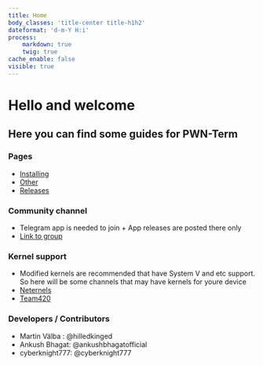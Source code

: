 ```yaml
---
title: Home
body_classes: 'title-center title-h1h2'
dateformat: 'd-m-Y H:i'
process:
    markdown: true
    twig: true
cache_enable: false
visible: true
---
```


# Hello and welcome
## Here you can find some guides for PWN-Term

### Pages
* [Installing](https://pwn-term.github.io/wiki/installing/default.html)
* [Other](https://pwn-term.github.io/wiki/other/default.html)
* [Releases](https://pwn-term.github.io/wiki/blog/rekeases/blog.html)

### Community channel
* Telegram app is needed to join + App releases are posted there only
* [Link to group](https://t.me/pwn_term)

### Kernel support
* Modified kernels are recommended that have System V and etc support. So here will be some channels that may have kernels for youre device
* [Neternels](https://t.me/neternels_chat)
* [Team420](https://t.me/team420nethunter)

### Developers / Contributors
* Martin Välba : @hilledkinged
* Ankush Bhagat: @ankushbhagatofficial
* cyberknight777: @cyberknight777

